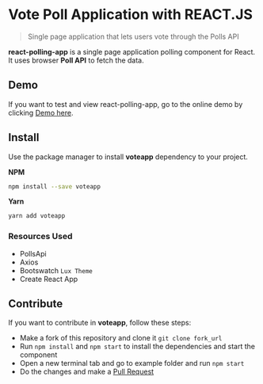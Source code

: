# Vote Poll Application with REACT.JS 

> Single page application that lets users vote through the Polls API

**react-polling-app** is a single page application polling component for React. It uses browser **Poll API** to fetch the data.

## Demo

If you want to test and view react-polling-app, go to the online demo by clicking [Demo here](https://votepoll.netlify.app/).

## Install

Use the package manager to install **voteapp** dependency to your project.

**NPM**
```bash
npm install --save voteapp
```

**Yarn**
```bash
yarn add voteapp
```

### Resources Used 

- PollsApi
- Axios
- Bootswatch `Lux Theme`
- Create React App

## Contribute

If you want to contribute in **voteapp**, follow these steps:

- Make a fork of this repository and clone it `git clone fork_url`
- Run ```npm install``` and ```npm start``` to install the dependencies and start the component 
- Open a new terminal tab and go to example folder and run `npm start`
- Do the changes and make a [Pull Request](https://github.com/alimurtazarabi/voteapp/pulls)



